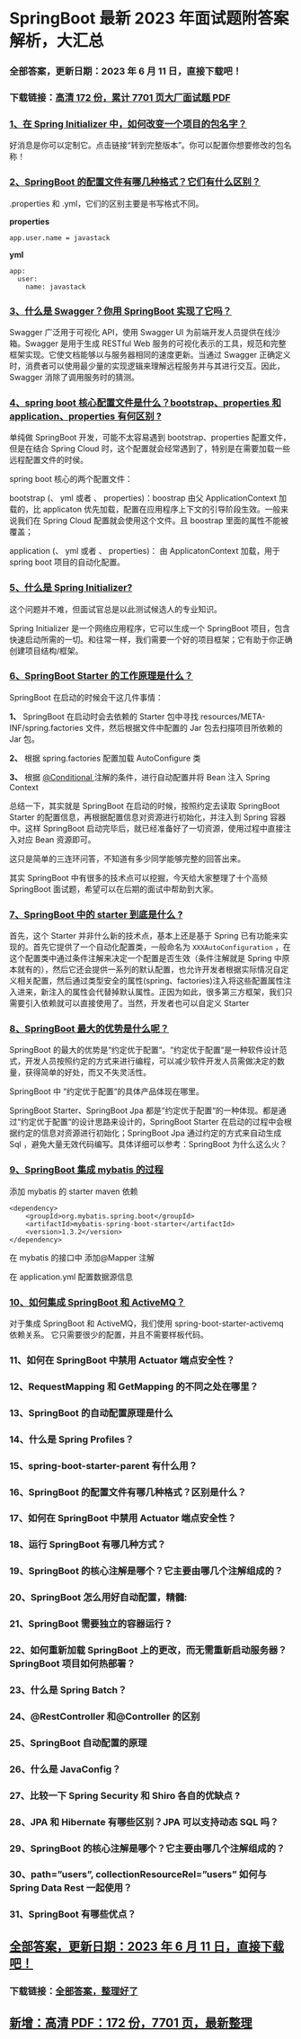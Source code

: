 # SpringBoot 最新 2023 年面试题附答案解析，大汇总

### 全部答案，更新日期：2023 年 6 月 11 日，直接下载吧！

### 下载链接：[高清 172 份，累计 7701 页大厂面试题 PDF](https://gitlab.gaorta.com/devteam/learning-journey/study-materials-collection/-/tree/master/docs/index.md)

### [1、在 Spring Initializer 中，如何改变一个项目的包名字？](https://gitlab.gaorta.com/devteam/learning-journey/study-materials-collection/-/tree/master/docs/SpringBoot/SpringBoot最新2021年面试题附答案解析，大汇总.md#1在-spring-initializer-中如何改变一个项目的包名字)

好消息是你可以定制它。点击链接“转到完整版本”。你可以配置你想要修改的包名称！

### [2、SpringBoot 的配置文件有哪几种格式？它们有什么区别？](https://gitlab.gaorta.com/devteam/learning-journey/study-materials-collection/-/tree/master/docs/SpringBoot/SpringBoot最新2021年面试题附答案解析，大汇总.md#2springboot-的配置文件有哪几种格式它们有什么区别)

.properties 和 .yml，它们的区别主要是书写格式不同。

**properties**

```
app.user.name = javastack
```

**yml**

```
app:
  user:
    name: javastack
```

### [3、什么是 Swagger？你用 SpringBoot 实现了它吗？](https://gitlab.gaorta.com/devteam/learning-journey/study-materials-collection/-/tree/master/docs/SpringBoot/SpringBoot最新2021年面试题附答案解析，大汇总.md#3什么是-swagger你用-springboot-实现了它吗)

Swagger 广泛用于可视化 API，使用 Swagger UI 为前端开发人员提供在线沙箱。Swagger 是用于生成 RESTful Web 服务的可视化表示的工具，规范和完整框架实现。它使文档能够以与服务器相同的速度更新。当通过 Swagger 正确定义时，消费者可以使用最少量的实现逻辑来理解远程服务并与其进行交互。因此，Swagger 消除了调用服务时的猜测。

### [4、spring boot 核心配置文件是什么？bootstrap、properties 和 application、properties 有何区别 ?](https://gitlab.gaorta.com/devteam/learning-journey/study-materials-collection/-/tree/master/docs/SpringBoot/SpringBoot最新2021年面试题附答案解析，大汇总.md#4spring-boot-核心配置文件是什么bootstrapproperties-和-applicationproperties-有何区别-)

单纯做 SpringBoot 开发，可能不太容易遇到 bootstrap、properties 配置文件，但是在结合 Spring Cloud 时，这个配置就会经常遇到了，特别是在需要加载一些远程配置文件的时侯。

spring boot 核心的两个配置文件：

bootstrap (、 yml 或者 、 properties)：boostrap 由父 ApplicationContext 加载的，比 applicaton 优先加载，配置在应用程序上下文的引导阶段生效。一般来说我们在 Spring Cloud 配置就会使用这个文件。且 boostrap 里面的属性不能被覆盖；

application (、 yml 或者 、 properties)： 由 ApplicatonContext 加载，用于 spring boot 项目的自动化配置。

### [5、什么是 Spring Initializer?](https://gitlab.gaorta.com/devteam/learning-journey/study-materials-collection/-/tree/master/docs/SpringBoot/SpringBoot最新2021年面试题附答案解析，大汇总.md#5什么是spring-initializer)

这个问题并不难，但面试官总是以此测试候选人的专业知识。

Spring Initializer 是一个网络应用程序，它可以生成一个 SpringBoot 项目，包含快速启动所需的一切。和往常一样，我们需要一个好的项目框架；它有助于你正确创建项目结构/框架。

### [6、SpringBoot Starter 的工作原理是什么？](https://gitlab.gaorta.com/devteam/learning-journey/study-materials-collection/-/tree/master/docs/SpringBoot/SpringBoot最新2021年面试题附答案解析，大汇总.md#6springboot-starter-的工作原理是什么)

SpringBoot 在启动的时候会干这几件事情：

**1、** SpringBoot 在启动时会去依赖的 Starter 包中寻找 resources/META-INF/spring.factories 文件，然后根据文件中配置的 Jar 包去扫描项目所依赖的 Jar 包。

**2、** 根据 spring.factories 配置加载 AutoConfigure 类

**3、** 根据 [@Conditional ](/Conditional) 注解的条件，进行自动配置并将 Bean 注入 Spring Context

总结一下，其实就是 SpringBoot 在启动的时候，按照约定去读取 SpringBoot Starter 的配置信息，再根据配置信息对资源进行初始化，并注入到 Spring 容器中。这样 SpringBoot 启动完毕后，就已经准备好了一切资源，使用过程中直接注入对应 Bean 资源即可。

这只是简单的三连环问答，不知道有多少同学能够完整的回答出来。

其实 SpringBoot 中有很多的技术点可以挖掘，今天给大家整理了十个高频 SpringBoot 面试题，希望可以在后期的面试中帮助到大家。

### [7、SpringBoot 中的 starter 到底是什么 ?](https://gitlab.gaorta.com/devteam/learning-journey/study-materials-collection/-/tree/master/docs/SpringBoot/SpringBoot最新2021年面试题附答案解析，大汇总.md#7springboot-中的-starter-到底是什么-)

首先，这个 Starter 并非什么新的技术点，基本上还是基于 Spring 已有功能来实现的。首先它提供了一个自动化配置类，一般命名为 `XXXAutoConfiguration` ，在这个配置类中通过条件注解来决定一个配置是否生效（条件注解就是 Spring 中原本就有的），然后它还会提供一系列的默认配置，也允许开发者根据实际情况自定义相关配置，然后通过类型安全的属性(spring、factories)注入将这些配置属性注入进来，新注入的属性会代替掉默认属性。正因为如此，很多第三方框架，我们只需要引入依赖就可以直接使用了。当然，开发者也可以自定义 Starter

### [8、SpringBoot 最大的优势是什么呢？](https://gitlab.gaorta.com/devteam/learning-journey/study-materials-collection/-/tree/master/docs/SpringBoot/SpringBoot最新2021年面试题附答案解析，大汇总.md#8springboot-最大的优势是什么呢)

SpringBoot 的最大的优势是“约定优于配置“。“约定优于配置“是一种软件设计范式，开发人员按照约定的方式来进行编程，可以减少软件开发人员需做决定的数量，获得简单的好处，而又不失灵活性。

SpringBoot 中 “约定优于配置“的具体产品体现在哪里。

SpringBoot Starter、SpringBoot Jpa 都是“约定优于配置“的一种体现。都是通过“约定优于配置“的设计思路来设计的，SpringBoot Starter 在启动的过程中会根据约定的信息对资源进行初始化；SpringBoot Jpa 通过约定的方式来自动生成 Sql ，避免大量无效代码编写。具体详细可以参考：SpringBoot 为什么这么火？

### [9、SpringBoot 集成 mybatis 的过程](https://gitlab.gaorta.com/devteam/learning-journey/study-materials-collection/-/tree/master/docs/SpringBoot/SpringBoot最新2021年面试题附答案解析，大汇总.md#9springboot集成mybatis的过程)

添加 mybatis 的 starter maven 依赖

```
<dependency>
    <groupId>org.mybatis.spring.boot</groupId>
    <artifactId>mybatis-spring-boot-starter</artifactId>
    <version>1.3.2</version>
</dependency>
```

在 mybatis 的接口中 添加@Mapper 注解

在 application.yml 配置数据源信息

### [10、如何集成 SpringBoot 和 ActiveMQ？](https://gitlab.gaorta.com/devteam/learning-journey/study-materials-collection/-/tree/master/docs/SpringBoot/SpringBoot最新2021年面试题附答案解析，大汇总.md#10如何集成springboot和activemq)

对于集成 SpringBoot 和 ActiveMQ，我们使用 spring-boot-starter-activemq 依赖关系。 它只需要很少的配置，并且不需要样板代码。

### 11、如何在 SpringBoot 中禁用 Actuator 端点安全性？

### 12、RequestMapping 和 GetMapping 的不同之处在哪里？

### 13、SpringBoot 的自动配置原理是什么

### 14、什么是 Spring Profiles？

### 15、spring-boot-starter-parent 有什么用？

### 16、SpringBoot 的配置文件有哪几种格式？区别是什么？

### 17、如何在 SpringBoot 中禁用 Actuator 端点安全性？

### 18、运行 SpringBoot 有哪几种方式？

### 19、SpringBoot 的核心注解是哪个？它主要由哪几个注解组成的？

### 20、SpringBoot 怎么用好自动配置，精髓:

### 21、SpringBoot 需要独立的容器运行？

### 22、如何重新加载 SpringBoot 上的更改，而无需重新启动服务器？SpringBoot 项目如何热部署？

### 23、什么是 Spring Batch？

### 24、@RestController 和@Controller 的区别

### 25、SpringBoot 自动配置的原理

### 26、什么是 JavaConfig？

### 27、比较一下 Spring Security 和 Shiro 各自的优缺点 ?

### 28、JPA 和 Hibernate 有哪些区别？JPA 可以支持动态 SQL 吗？

### 29、SpringBoot 的核心注解是哪个？它主要由哪几个注解组成的？

### 30、path=”users”, collectionResourceRel=”users” 如何与 Spring Data Rest 一起使用？

### 31、SpringBoot 有哪些优点？

## [全部答案，更新日期：2023 年 6 月 11 日，直接下载吧！](https://gitlab.gaorta.com/devteam/learning-journey/study-materials-collection/-/tree/master/docs/daan.md)

### 下载链接：[全部答案，整理好了](https://gitlab.gaorta.com/devteam/learning-journey/study-materials-collection/-/tree/master/docs/daan.md)

## [新增：高清 PDF：172 份，7701 页，最新整理](https://gitlab.gaorta.com/devteam/learning-journey/study-materials-collection/-/tree/master/docs/daan.md)
